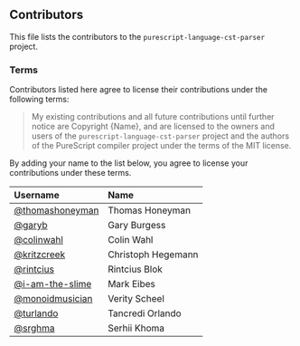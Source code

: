 ## Contributors

This file lists the contributors to the `purescript-language-cst-parser` project.

### Terms

Contributors listed here agree to license their contributions under the following terms:

> My existing contributions and all future contributions until further notice are Copyright {Name}, and are licensed to the owners and users of the `purescript-language-cst-parser` project and the authors of the PureScript compiler project under the terms of the MIT license.

By adding your name to the list below, you agree to license your contributions under these terms.

| Username | Name |
| :------- | :--- |
| [@thomashoneyman](https://github.com/thomashoneyman) | Thomas Honeyman
| [@garyb](https://github.com/garyb) | Gary Burgess
| [@colinwahl](https://github.com/colinwahl) | Colin Wahl
| [@kritzcreek](https://github.com/kritzcreek) | Christoph Hegemann
| [@rintcius](https://github.com/rintcius) | Rintcius Blok
| [@i-am-the-slime](https://github.com/i-am-the-slime) | Mark Eibes
| [@monoidmusician](https://github.com/MonoidMusician) | Verity Scheel
| [@turlando](https://github.com/turlando) | Tancredi Orlando
| [@srghma](https://github.com/srghma) | Serhii Khoma
